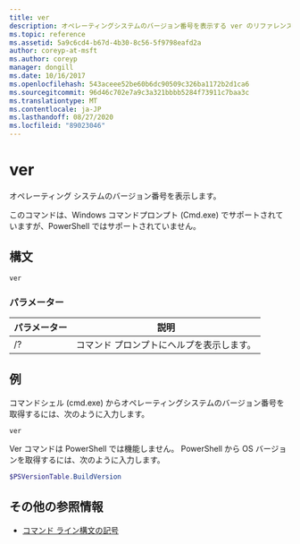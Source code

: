 ```yaml
---
title: ver
description: オペレーティングシステムのバージョン番号を表示する ver のリファレンス記事です。
ms.topic: reference
ms.assetid: 5a9c6cd4-b67d-4b30-8c56-5f9798eafd2a
author: coreyp-at-msft
ms.author: coreyp
manager: dongill
ms.date: 10/16/2017
ms.openlocfilehash: 543aceee52be60b6dc90509c326ba1172b2d1ca6
ms.sourcegitcommit: 96d46c702e7a9c3a321bbbb5284f73911c7baa3c
ms.translationtype: MT
ms.contentlocale: ja-JP
ms.lasthandoff: 08/27/2020
ms.locfileid: "89023046"
---
```

# <a name="ver"></a>ver



オペレーティング システムのバージョン番号を表示します。

このコマンドは、Windows コマンドプロンプト (Cmd.exe) でサポートされていますが、PowerShell ではサポートされていません。



## <a name="syntax"></a>構文

```
ver
```

### <a name="parameters"></a>パラメーター

|パラメーター|説明|
|---------|-----------|
|/?|コマンド プロンプトにヘルプを表示します。|

## <a name="examples"></a>例

コマンドシェル (cmd.exe) からオペレーティングシステムのバージョン番号を取得するには、次のように入力します。

```
ver
```

Ver コマンドは PowerShell では機能しません。 PowerShell から OS バージョンを取得するには、次のように入力します。

```powershell
$PSVersionTable.BuildVersion
````


## <a name="additional-references"></a>その他の参照情報

- [コマンド ライン構文の記号](command-line-syntax-key.md)
